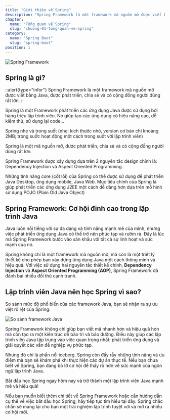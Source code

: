 ```yaml
---
title: "Giới thiệu về Spring"
description: "Spring Framework là một framework mã nguồn mở được viết bằng Java, được phát triển, chia sẻ và có cộng đồng người dùng rất lớn. Nó được xem như là một giải pháp kiến trúc tốt nhất của Java EE hiện nay."
chapter:
  name: "Tổng quan về Spring"
  slug: "chuong-01-tong-quan-ve-spring"
category:
  name: "Spring Boot"
  slug: "spring-boot"
position: 1
---
```


![Spring Framework](https://github.com/techmely/hoc-lap-trinh/assets/29374426/3dcb73b2-1b7b-4dbe-9a76-7e90480f1fa5)

## Spring là gì?

::alert{type="infor"}
Spring Framework là một framework mã nguồn mở được viết bằng Java, được phát triển, chia sẻ và có cộng đồng người dùng rất lớn.
::

Spring là một Framework phát triển các ứng dụng Java được sử dụng bởi hàng triệu lập trình viên. Nó giúp tạo các ứng dụng có hiệu năng cao, dễ kiểm thử, sử dụng lại code…

Spring nhẹ và trong suốt (nhẹ: kích thước nhỏ, version cơ bản chỉ khoảng 2MB; trong suốt: hoạt động một cách trong suốt với lập trình viên)

Spring là một mã nguồn mở, được phát triển, chia sẻ và có cộng đồng người dùng rất lơn.

Spring Framework được xây dựng dựa trên 2 nguyên tắc design chính là: Dependency Injection và Aspect Oriented Programming.

Những tính năng core (cốt lõi) của Spring có thể được sử dụng để phát triển Java Desktop, ứng dụng mobile, Java Web. Mục tiêu chính của Spring là giúp phát triển các ứng dụng J2EE một cách dễ dàng hơn dựa trên mô hình sử dụng POJO (Plain Old Java Object)

## Spring Framework: Cơ hội đỉnh cao trong lập trình Java

Java luôn nổi tiếng với sự đa dạng và tính năng mạnh mẽ của mình, nhưng việc phát triển ứng dụng Java có thể trở nên phức tạp và rườm rà. Đây là lúc mà Spring Framework bước vào sân khấu với tất cả sự linh hoạt và sức mạnh của nó.

Spring không chỉ là một framework mã nguồn mở, mà còn là một triết lý thiết kế cho phép bạn xây dựng ứng dụng Java một cách thông minh và hiệu quả. Với việc sử dụng hai nguyên tắc thiết kế chính, **Dependency Injection** và **Aspect Oriented Programming (AOP)**, Spring Framework đã đánh bại nhiều đối thủ cạnh tranh.

## Lập trình viên Java nên học Spring vì sao?

So sánh mức độ phổ biến của các framework Java, bạn sẽ nhận ra sự ưu việt rõ rệt của Spring:

![So sánh framework Java](https://github.com/techmely/hoc-lap-trinh/assets/29374426/788c1b67-e98e-46fd-9e2e-19fe1aa45eae)

Spring Framework không chỉ giúp bạn viết mã nhanh hơn và hiệu quả hơn mà còn tạo ra một kiến trúc dễ bảo trì và bảo dưỡng. Điều này giúp các lập trình viên Java tập trung vào việc quan trọng nhất: phát triển ứng dụng và giải quyết các vấn đề nghiệp vụ phức tạp.

Nhưng đó chỉ là phần nổi iceberg. Spring còn đầy rẫy những tính năng và ưu điểm mà bạn sẽ khám phá khi thực hiện các dự án thực tế. Nếu bạn chưa biết về Spring, bạn đang bỏ lỡ cơ hội để thấy rõ hơn về sức mạnh của ngôn ngữ lập trình Java.

Bắt đầu học Spring ngay hôm nay và trở thành một lập trình viên Java mạnh mẽ và hiệu quả!

Nếu bạn muốn biết thêm chi tiết về Spring Framework hoặc cần hướng dẫn cụ thể về việc bắt đầu học Spring, hãy tiếp tục tìm hiểu tại đây. Spring chắc chắn sẽ mang lại cho bạn một trải nghiệm lập trình tuyệt vời và mở ra nhiều cơ hội mới.

